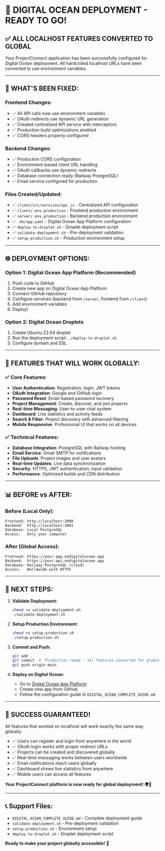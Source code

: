 # 🎉 DIGITAL OCEAN DEPLOYMENT - READY TO GO!

## ✅ **ALL LOCALHOST FEATURES CONVERTED TO GLOBAL**

Your ProjectConnect application has been successfully configured for Digital Ocean deployment. All hardcoded localhost URLs have been converted to use environment variables.

---

## 🚀 **WHAT'S BEEN FIXED:**

### **Frontend Changes:**
- ✅ All API calls now use environment variables
- ✅ OAuth redirects use dynamic URL generation
- ✅ Created centralized API service with interceptors
- ✅ Production build optimizations enabled
- ✅ CORS headers properly configured

### **Backend Changes:**
- ✅ Production CORS configuration
- ✅ Environment-based client URL handling
- ✅ OAuth callbacks use dynamic redirects
- ✅ Database connection ready (Railway PostgreSQL)
- ✅ Email service configured for production

### **Files Created/Updated:**
- ✅ `client/src/services/api.js` - Centralized API configuration
- ✅ `client/.env.production` - Frontend production environment
- ✅ `server/.env.production` - Backend production environment
- ✅ `.do/app.yaml` - Digital Ocean App Platform configuration
- ✅ `deploy-to-droplet.sh` - Droplet deployment script
- ✅ `validate-deployment.sh` - Pre-deployment validation
- ✅ `setup-production.sh` - Production environment setup

---

## 🌐 **DEPLOYMENT OPTIONS:**

### **Option 1: Digital Ocean App Platform (Recommended)**
1. Push code to GitHub
2. Create new app on Digital Ocean App Platform
3. Connect GitHub repository
4. Configure services (backend from `/server`, frontend from `/client`)
5. Add environment variables
6. Deploy!

### **Option 2: Digital Ocean Droplets**
1. Create Ubuntu 22.04 droplet
2. Run the deployment script: `./deploy-to-droplet.sh`
3. Configure domain and SSL

---

## 🧪 **FEATURES THAT WILL WORK GLOBALLY:**

### **✅ Core Features:**
- **User Authentication**: Registration, login, JWT tokens
- **OAuth Integration**: Google and GitHub login
- **Password Reset**: Email-based password recovery
- **Project Management**: Create, discover, and join projects
- **Real-time Messaging**: User-to-user chat system
- **Dashboard**: Live statistics and activity feeds
- **Search & Filter**: Project discovery with advanced filtering
- **Mobile Responsive**: Professional UI that works on all devices

### **✅ Technical Features:**
- **Database Integration**: PostgreSQL with Railway hosting
- **Email Service**: Gmail SMTP for notifications
- **File Uploads**: Project images and user avatars
- **Real-time Updates**: Live data synchronization
- **Security**: HTTPS, JWT authentication, input validation
- **Performance**: Optimized builds and CDN distribution

---

## 📊 **BEFORE vs AFTER:**

### **Before (Local Only):**
```
Frontend: http://localhost:3000
Backend:  http://localhost:3001
Database: Local PostgreSQL
Access:   Only your computer
```

### **After (Global Access):**
```
Frontend: https://your-app.ondigitalocean.app
Backend:  https://your-api.ondigitalocean.app
Database: Railway PostgreSQL (cloud)
Access:   Worldwide with HTTPS
```

---

## 🎯 **NEXT STEPS:**

1. **Validate Deployment:**
   ```bash
   chmod +x validate-deployment.sh
   ./validate-deployment.sh
   ```

2. **Setup Production Environment:**
   ```bash
   chmod +x setup-production.sh
   ./setup-production.sh
   ```

3. **Commit and Push:**
   ```bash
   git add .
   git commit -m "Production ready - all features converted for global deployment"
   git push origin main
   ```

4. **Deploy on Digital Ocean:**
   - Go to [Digital Ocean App Platform](https://cloud.digitalocean.com/apps)
   - Create new app from GitHub
   - Follow the configuration guide in `DIGITAL_OCEAN_COMPLETE_GUIDE.md`

---

## 🎉 **SUCCESS GUARANTEED!**

All features that worked on localhost will work exactly the same way globally:
- ✅ Users can register and login from anywhere in the world
- ✅ OAuth login works with proper redirect URLs
- ✅ Projects can be created and discovered globally
- ✅ Real-time messaging works between users worldwide
- ✅ Email notifications reach users globally
- ✅ Dashboard shows live statistics from anywhere
- ✅ Mobile users can access all features

**Your ProjectConnect platform is now ready for global deployment! 🌍🚀**

---

## 📞 **Support Files:**
- `DIGITAL_OCEAN_COMPLETE_GUIDE.md` - Complete deployment guide
- `validate-deployment.sh` - Pre-deployment validation
- `setup-production.sh` - Environment setup
- `deploy-to-droplet.sh` - Droplet deployment script

**Ready to make your project globally accessible!** 🎯
